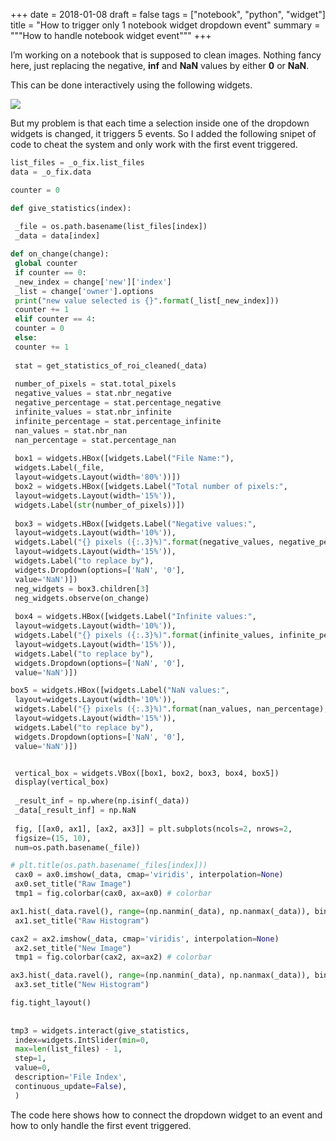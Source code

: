 +++
date = 2018-01-08
draft = false
tags = ["notebook", "python", "widget"]
title = "How to trigger only 1 notebook widget dropdown event"
summary = """How to handle notebook widget event"""
+++

I’m working on a notebook that is supposed to clean images. Nothing fancy here, just replacing the negative, **inf** 
and **NaN** values by either **0** or **NaN**. 

This can be done interactively using the following widgets. 

<img src='/img/posts/how_to_trigger_single_notebook_widget_event/screenshot_1.png' />

But my problem is that each time a selection inside one of the dropdown widgets is changed, it triggers 5 events. 
So I added the following snipet of code to cheat the system and only work with the first event triggered.

```python
list_files = _o_fix.list_files
data = _o_fix.data

counter = 0

def give_statistics(index):
 
 _file = os.path.basename(list_files[index])
 _data = data[index]

def on_change(change):
 global counter
 if counter == 0:
 _new_index = change['new']['index']
 _list = change['owner'].options
 print("new value selected is {}".format(_list[_new_index]))
 counter += 1
 elif counter == 4:
 counter = 0
 else:
 counter += 1
 
 stat = get_statistics_of_roi_cleaned(_data)
 
 number_of_pixels = stat.total_pixels
 negative_values = stat.nbr_negative
 negative_percentage = stat.percentage_negative
 infinite_values = stat.nbr_infinite
 infinite_percentage = stat.percentage_infinite
 nan_values = stat.nbr_nan
 nan_percentage = stat.percentage_nan
 
 box1 = widgets.HBox([widgets.Label("File Name:"),
 widgets.Label(_file,
 layout=widgets.Layout(width='80%'))])
 box2 = widgets.HBox([widgets.Label("Total number of pixels:",
 layout=widgets.Layout(width='15%')),
 widgets.Label(str(number_of_pixels))])
 
 box3 = widgets.HBox([widgets.Label("Negative values:",
 layout=widgets.Layout(width='10%')),
 widgets.Label("{} pixels ({:.3}%)".format(negative_values, negative_percentage),
 layout=widgets.Layout(width='15%')),
 widgets.Label("to replace by"),
 widgets.Dropdown(options=['NaN', '0'],
 value='NaN')])
 neg_widgets = box3.children[3]
 neg_widgets.observe(on_change)
 
 box4 = widgets.HBox([widgets.Label("Infinite values:",
 layout=widgets.Layout(width='10%')),
 widgets.Label("{} pixels ({:.3}%)".format(infinite_values, infinite_percentage),
 layout=widgets.Layout(width='15%')),
 widgets.Label("to replace by"),
 widgets.Dropdown(options=['NaN', '0'],
 value='NaN')])

box5 = widgets.HBox([widgets.Label("NaN values:",
 layout=widgets.Layout(width='10%')),
 widgets.Label("{} pixels ({:.3}%)".format(nan_values, nan_percentage),
 layout=widgets.Layout(width='15%')),
 widgets.Label("to replace by"),
 widgets.Dropdown(options=['NaN', '0'],
 value='NaN')])


 vertical_box = widgets.VBox([box1, box2, box3, box4, box5])
 display(vertical_box)
 
 _result_inf = np.where(np.isinf(_data))
 _data[_result_inf] = np.NaN
 
 fig, [[ax0, ax1], [ax2, ax3]] = plt.subplots(ncols=2, nrows=2,
 figsize=(15, 10),
 num=os.path.basename(_file))

# plt.title(os.path.basename(_files[index]))
 cax0 = ax0.imshow(_data, cmap='viridis', interpolation=None)
 ax0.set_title("Raw Image")
 tmp1 = fig.colorbar(cax0, ax=ax0) # colorbar

ax1.hist(_data.ravel(), range=(np.nanmin(_data), np.nanmax(_data)), bins=256)
 ax1.set_title("Raw Histogram")

cax2 = ax2.imshow(_data, cmap='viridis', interpolation=None)
 ax2.set_title("New Image")
 tmp1 = fig.colorbar(cax2, ax=ax2) # colorbar

ax3.hist(_data.ravel(), range=(np.nanmin(_data), np.nanmax(_data)), bins=256)
 ax3.set_title("New Histogram")

fig.tight_layout()
 
 
tmp3 = widgets.interact(give_statistics,
 index=widgets.IntSlider(min=0,
 max=len(list_files) - 1,
 step=1,
 value=0,
 description='File Index',
 continuous_update=False),
 )

```

The code here shows how to connect the dropdown widget to an event and how to only handle the first event triggered.


